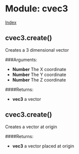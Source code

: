 Module: cvec3
===========

[Index](index.md)


cvec3.create()
-----------

Creates a 3 dimensional vector

###Arguments:
  - **Number** The X coordinate
  - **Number** The Y coordinate
  - **Number** The Z coordinate

####Returns:
  - **vec3** a vector



cvec3.create()
-----------

Creates a vector at origin

####Returns:
  - **vec3** a vector placed at origin


